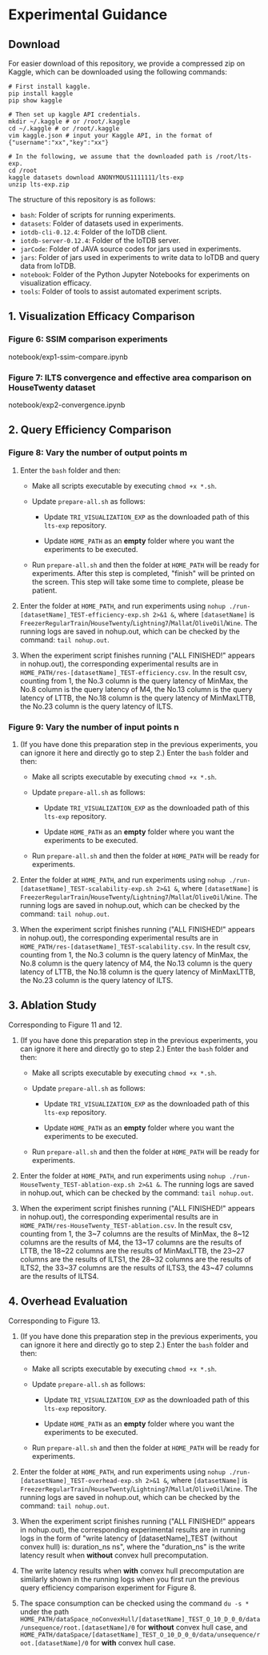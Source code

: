 # Experimental Guidance

## Download

For easier download of this repository, we provide a compressed zip on Kaggle, which can be downloaded using the following commands:

```
# First install kaggle.
pip install kaggle
pip show kaggle 

# Then set up kaggle API credentials.
mkdir ~/.kaggle # or /root/.kaggle
cd ~/.kaggle # or /root/.kaggle
vim kaggle.json # input your Kaggle API, in the format of {"username":"xx","key":"xx"}

# In the following, we assume that the downloaded path is /root/lts-exp.
cd /root
kaggle datasets download ANONYMOUS1111111/lts-exp
unzip lts-exp.zip
```

The structure of this repository is as follows:

-   `bash`: Folder of scripts for running experiments.
-   `datasets`: Folder of datasets used in experiments.
-   `iotdb-cli-0.12.4`: Folder of the IoTDB client.
-   `iotdb-server-0.12.4`: Folder of the IoTDB server.
-   `jarCode`: Folder of JAVA source codes for jars used in experiments.
-   `jars`: Folder of jars used in experiments to write data to IoTDB and query data from IoTDB.
-   `notebook`: Folder of the Python Jupyter Notebooks for experiments on visualization efficacy.
-   `tools`: Folder of tools to assist automated experiment scripts.

## 1. Visualization Efficacy Comparison

### Figure 6: SSIM comparison experiments

notebook/exp1-ssim-compare.ipynb

### Figure 7: ILTS convergence and effective area comparison on HouseTwenty dataset

notebook/exp2-convergence.ipynb

## 2. Query Efficiency Comparison

### Figure 8: Vary the number of output points m

1. Enter the `bash` folder and then:

    -   Make all scripts executable by executing `chmod +x *.sh`.

    -   Update `prepare-all.sh` as follows:

        -   Update `TRI_VISUALIZATION_EXP` as the downloaded path of this `lts-exp` repository.

        -   Update `HOME_PATH` as an **empty** folder where you want the experiments to be executed.

    -   Run `prepare-all.sh` and then the folder at `HOME_PATH` will be ready for experiments. After this step is completed, "finish" will be printed on the screen. This step will take some time to complete, please be patient.

2. Enter the folder at `HOME_PATH`, and run experiments using `nohup ./run-[datasetName]_TEST-efficiency-exp.sh 2>&1 &`, where `[datasetName]` is `FreezerRegularTrain`/`HouseTwenty`/`Lightning7`/`Mallat`/`OliveOil`/`Wine`. The running logs are saved in nohup.out, which can be checked by the command: `tail nohup.out`.

3. When the experiment script finishes running ("ALL FINISHED!" appears in nohup.out), the corresponding experimental results are in `HOME_PATH/res-[datasetName]_TEST-efficiency.csv`. In the result csv, counting from 1, the No.3 column is the query latency of MinMax, the No.8 column is the query latency of M4, the No.13 column is the query latency of LTTB, the No.18 column is the query latency of MinMaxLTTB, the No.23 column is the query latency of ILTS.


### Figure 9: Vary the number of input points n

1. (If you have done this preparation step in the previous experiments, you can ignore it here and directly go to step 2.) Enter the `bash` folder and then:

    -   Make all scripts executable by executing `chmod +x *.sh`.

    -   Update `prepare-all.sh` as follows:

        -   Update `TRI_VISUALIZATION_EXP` as the downloaded path of this `lts-exp` repository.

        -   Update `HOME_PATH` as an **empty** folder where you want the experiments to be executed.

    -   Run `prepare-all.sh` and then the folder at `HOME_PATH` will be ready for experiments.

2. Enter the folder at `HOME_PATH`, and run experiments using `nohup ./run-[datasetName]_TEST-scalability-exp.sh 2>&1 &`, where `[datasetName]` is `FreezerRegularTrain`/`HouseTwenty`/`Lightning7`/`Mallat`/`OliveOil`/`Wine`. The running logs are saved in nohup.out, which can be checked by the command: `tail nohup.out`.

3. When the experiment script finishes running ("ALL FINISHED!" appears in nohup.out), the corresponding experimental results are in `HOME_PATH/res-[datasetName]_TEST-scalability.csv`. In the result csv, counting from 1, the No.3 column is the query latency of MinMax, the No.8 column is the query latency of M4, the No.13 column is the query latency of LTTB, the No.18 column is the query latency of MinMaxLTTB, the No.23 column is the query latency of ILTS.

## 3. Ablation Study

Corresponding to Figure 11 and 12.

1. (If you have done this preparation step in the previous experiments, you can ignore it here and directly go to step 2.) Enter the `bash` folder and then:

    -   Make all scripts executable by executing `chmod +x *.sh`.

    -   Update `prepare-all.sh` as follows:

        -   Update `TRI_VISUALIZATION_EXP` as the downloaded path of this `lts-exp` repository.

        -   Update `HOME_PATH` as an **empty** folder where you want the experiments to be executed.

    -   Run `prepare-all.sh` and then the folder at `HOME_PATH` will be ready for experiments.

2. Enter the folder at `HOME_PATH`, and run experiments using `nohup ./run-HouseTwenty_TEST-ablation-exp.sh 2>&1 &`. The running logs are saved in nohup.out, which can be checked by the command: `tail nohup.out`.

3. When the experiment script finishes running ("ALL FINISHED!" appears in nohup.out), the corresponding experimental results are in `HOME_PATH/res-HouseTwenty_TEST-ablation.csv`. In the result csv, counting from 1, the 3~7 columns are the results of MinMax, the 8~12 columns are the results of M4, the 13~17 columns are the results of LTTB, the 18~22 columns are the results of MinMaxLTTB, the 23~27 columns are the results of ILTS1, the 28~32 columns are the results of ILTS2, the 33~37 columns are the results of ILTS3, the 43~47 columns are the results of ILTS4.

## 4. Overhead Evaluation

Corresponding to Figure 13.

1. (If you have done this preparation step in the previous experiments, you can ignore it here and directly go to step 2.) Enter the `bash` folder and then:

    -   Make all scripts executable by executing `chmod +x *.sh`.

    -   Update `prepare-all.sh` as follows:

        -   Update `TRI_VISUALIZATION_EXP` as the downloaded path of this `lts-exp` repository.

        -   Update `HOME_PATH` as an **empty** folder where you want the experiments to be executed.

    -   Run `prepare-all.sh` and then the folder at `HOME_PATH` will be ready for experiments.
2. Enter the folder at `HOME_PATH`, and run experiments using `nohup ./run-[datasetName]_TEST-overhead-exp.sh 2>&1 &`, where `[datasetName]` is `FreezerRegularTrain`/`HouseTwenty`/`Lightning7`/`Mallat`/`OliveOil`/`Wine`. The running logs are saved in nohup.out, which can be checked by the command: `tail nohup.out`.
3. When the experiment script finishes running ("ALL FINISHED!" appears in nohup.out), the corresponding experimental results are in running logs in the form of "write latency of [datasetName]_TEST (without convex hull) is: duration_ns ns", where the "duration_ns" is the write latency result when **without** convex hull precomputation.
4. The write latency results when **with** convex hull precomputation are similarly shown in the running logs when you first run the previous query efficiency comparison experiment for Figure 8.
5. The space consumption can be checked using the command `du -s *` under the path `HOME_PATH/dataSpace_noConvexHull/[datasetName]_TEST_O_10_D_0_0/data/unsequence/root.[datasetName]/0` for **without** convex hull case, and `HOME_PATH/dataSpace/[datasetName]_TEST_O_10_D_0_0/data/unsequence/root.[datasetName]/0` for **with** convex hull case.
